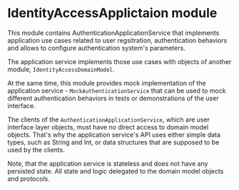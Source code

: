 # IdentityAccessApplictaion module

This module contains AuthenticationApplicationService that implements application use cases related to user regsitration, 
authentication behaviors and allows to configure authentication system's parameters.

The application service implements those use cases with objects of another module, `IdentityAccessDomainModel`. 

At the same time, this module provides mock implementation of the application service - `MockAuthenticationService` that can be
used to mock different authentication behaviors in tests or demonstrations of the user interface.

The clients of the `AuthenticationApplicationService`, which are user interface layer objects, must have no direct access to 
domain model  objects. That's why the application service's API uses either simple data types, such as String and Int, or data structures
that are supposed to be used by the clients.

Note, that the application service is stateless and does not have any persisted state. All state and logic delegated to the domain model
objects and protocols.
